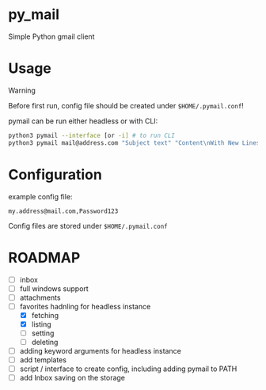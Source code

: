 # py_mail
Simple Python gmail client


# Usage
> [!WARNING]
> Before first run, config file should be created under ``$HOME/.pymail.conf``!

pymail can be run either headless or with CLI:

```bash
python3 pymail --interface [or -i] # to run CLI
python3 pymail mail@address.com "Subject text" "Content\nWith New Lines" # to send mail
```

# Configuration
example config file:
```
my.address@mail.com,Password123
```

Config files are stored under ``$HOME/.pymail.conf``

# ROADMAP
- [ ] inbox
- [ ] full windows support
- [ ] attachments
- [ ] favorites hadnling for headless instance
  - [x] fetching
  - [x] listing
  - [ ] setting
  - [ ] deleting
- [ ] adding keyword arguments for headless instance
- [ ] add templates
- [ ] script / interface to create config, including adding pymail to PATH
- [ ] add Inbox saving on the storage
